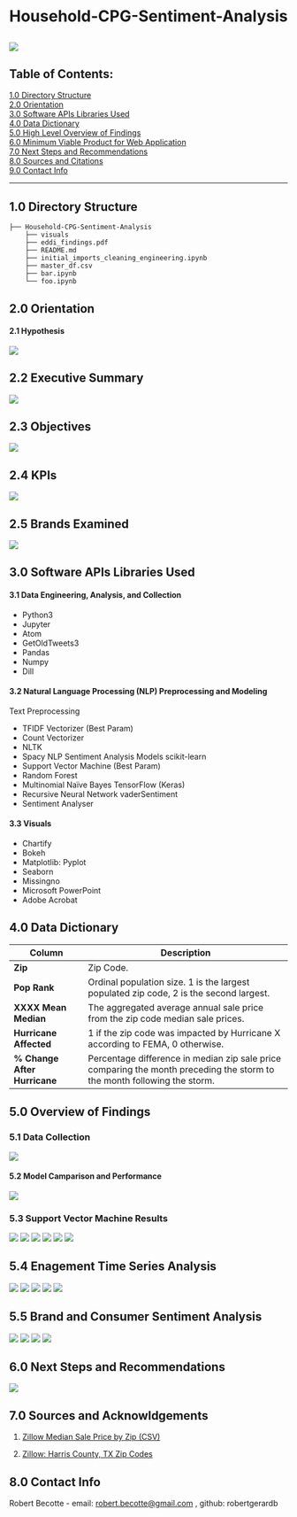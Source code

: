 # Household-CPG-Sentiment-Analysis
![](./visuals/00_slides/Slide1.PNG)
---
## Table of Contents:
[1.0 Directory Structure](#10-directory-structure)<br>
[2.0 Orientation](#20-orientation)<br>
[3.0 Software APIs Libraries Used](#30-software-apis-libraries-used)<br>
[4.0 Data Dictionary](#40-data-dictionary)<br>
[5.0 High Level Overview of Findings](#50-high-level-overview-of-findings)<br>
[6.0 Minimum Viable Product for Web Application](#60-minimum-viable-product-for-web-application)<br>
[7.0 Next Steps and Recommendations](#70-next-steps-and-recommendations)<br>
[8.0 Sources and Citations](#80-sources-and-citations)<br>
[9.0 Contact Info](#90-contact-info)<br>

---
## 1.0 Directory Structure
```
├── Household-CPG-Sentiment-Analysis
    ├── visuals
    ├── eddi_findings.pdf
    ├── README.md
    ├── initial_imports_cleaning_engineering.ipynb
    ├── master_df.csv
    ├── bar.ipynb
    └── foo.ipynb
```    
## 2.0 Orientation

#### 2.1 Hypothesis
![](./visuals/00_slides/Slide3.PNG)

## 2.2 Executive Summary
![](./visuals/00_slides/Slide6.PNG)

## 2.3 Objectives
![](./visuals/00_slides/Slide6.PNG)

## 2.4 KPIs
![](./visuals/00_slides/Slide7.PNG)

## 2.5 Brands Examined
![](./visuals/00_slides/Slide8.PNG)

## 3.0 Software APIs Libraries Used

#### 3.1 Data Engineering, Analysis, and Collection
- Python3
- Jupyter
- Atom
- GetOldTweets3
- Pandas
- Numpy
- Dill

#### 3.2 Natural Language Processing (NLP) Preprocessing and Modeling
Text Preprocessing
- TFIDF Vectorizer (Best Param)
- Count Vectorizer
- NLTK
- Spacy
NLP Sentiment Analysis Models
scikit-learn
- Support Vector Machine (Best Param)
- Random Forest
- Multinomial Naïve Bayes
TensorFlow (Keras)
- Recursive Neural Network
vaderSentiment
- Sentiment Analyser

#### 3.3 Visuals
- Chartify
- Bokeh
- Matplotlib: Pyplot
- Seaborn
- Missingno
- Microsoft PowerPoint
- Adobe Acrobat

## 4.0 Data Dictionary

| Column | Description |
| --- | --- |
| **Zip** | Zip Code. |
| **Pop Rank** | Ordinal population size. 1 is the largest populated zip code, 2 is the second largest. |
| **XXXX Mean Median** | The aggregated average annual sale price from the zip code median sale prices. |
| **Hurricane Affected** | 1 if the zip code was impacted by Hurricane X according to FEMA, 0 otherwise. |
| **% Change After Hurricane** | Percentage difference in median zip sale price comparing the month preceding the storm to the month following the storm.|

## 5.0 Overview of Findings

### 5.1 Data Collection
![](./visuals/00_slides/Slide8.PNG)

#### 5.2 Model Camparison and Performance
![](./visuals/00_slides/Slide13.PNG)

### 5.3 Support Vector Machine Results
![](./visuals/00_slides/Slide14.PNG)
![](./visuals/00_slides/Slide15.PNG)
![](./visuals/00_slides/Slide16.PNG)
![](./visuals/00_slides/Slide17.PNG)
![](./visuals/00_slides/Slide19.PNG)
![](./visuals/00_slides/Slide20.PNG)

## 5.4 Enagement Time Series Analysis
![](./visuals/00_slides/Slide22.PNG)
![](./visuals/00_slides/Slide23.PNG)
![](./visuals/00_slides/Slide24.PNG)
![](./visuals/00_slides/Slide25.PNG)
![](./visuals/00_slides/Slide26.PNG)

## 5.5 Brand and Consumer Sentiment Analysis
![](./visuals/00_slides/Slide27.PNG)
![](./visuals/00_slides/Slide28.PNG)
![](./visuals/00_slides/Slide29.PNG)
![](./visuals/00_slides/Slide30.PNG)

## 6.0 Next Steps and Recommendations
![](./visuals/00_slides/Slide31.PNG)

## 7.0 Sources and Acknowldgements
1. <a href="https://www.zillow.com/research/data/">Zillow Median Sale Price by Zip (CSV)</a>

2. <a href="https://www.zillow.com/browse/homes/tx/harris-county/">Zillow: Harris County, TX Zip Codes</a>

## 8.0 Contact Info
Robert Becotte - email: robert.becotte@gmail.com , github: robertgerardb <br>
